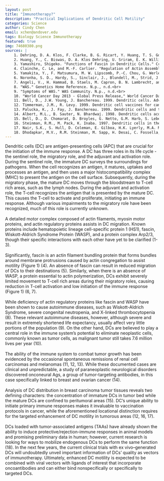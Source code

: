 ```yaml
---
layout: post
title: "Immunotherapy?"
description: "Practical Implications of Dendritic Cell Motility"
categories: Science
author: Cindy Chen
email: xchen@andover.edu
tags: Biology Science Immunotherapy
featured: true
img: 74680380.png
sources: |
    1. Dehring, D. A. Klos, F. Clarke, B. G. Ricart, Y. Huang, T. S. Gomez, E. K. Williamson, D. A. Hammer, D. D. Billadeau, Y. Argon, and J. K. Burkhardt. "Hematopoietic Lineage Cell-Specific Protein 1 Functions in Concert with the Wiskott-Aldrich Syndrome Protein To Promote Podosome Array Organization and Chemotaxis in Dendritic Cells." The Journal of Immunology 186.8 (2011): 4805-818. Print.<br>
    2. Huang, Y., C. Biswas, D. A. Klos Dehring, U. Sriram, E. K. Williamson, S. Li, F. Clarke, S. Gallucci, Y. Argon, and J. K. Burkhardt. "The Actin Regulatory Protein HS1 Is Required for Antigen Uptake and Presentation by Dendritic Cells." The Journal of Immunology 187.11 (2011): 5952-963.Print.<br>  
    3. Yamashiro, Shigeko. "Functions of Fascin in Dendritic Cells." Critical Reviews™ in Immunology Crit Rev Immunol 32.1 (2012): 11-22.Print.<br>  
    4. Clainche, C. Le, and M.-F. Carlier. "Regulation of Actin Assembly Associated With Protrusion and     Adhesion in Cell Migration." Physiological Reviews 88.2 (2008): 489-513.<br>  
    5. Yamakita, Y., F. Matsumura, M. W. Lipscomb, P.-C. Chou, G. Werlen, J. K. Burkhardt, and S. Yamashiro. "Fascin1 Promotes Cell Migration of Mature DCs." The Journal of Immunology 186.5 (2011): 2850-859.<br>  
    6. Noronha, S. D., Hardy, S., Sinclair, J., Blundell, M., Strid, J., Schulz, O., . . . Thrasher, A. (2005). Impaired dendritic-cell homing in vivo in the absence of Wiskott-Aldrich syndrome protein. Blood, 105(4), 1590-1597.<br>  
    7. Angeli, V., H. Hammad, B. Staels, M. Capron, B. N. Lambrecht, and F. Trottein. "Peroxisome Proliferator-Activated Receptor   Inhibits the Migration of Dendritic Cells: Consequences for the Immune Response." The Journal of Immunology170.10 (2003): 5295-301. Print.<br>  
    8. "WAS." Genetics Home Reference. N.p., n.d.<br>  
    9. "Symptoms of WAS." WAS Community. N.p., n.d.<br>  
    10. "World Cancer Day 2013 - Global Press Release," World Cancer Day Foundation, last modified 2013, accessed July 7, 2016, http://www.worldcancerday.org/world-cancer-day-2013-global-press-release.<br>  
    11. Bell, D., J.W. Young, J. Banchereau. 1999. Dendritic cells. Adv. Immunol. 72:255–324<br>  
    12. Timmerman, J.M., R. Levy. 1999. Dendritic cell vaccines for cancer immunotherapy. Annu. Rev. Med. 50:507–29<br>
    13. Palucka, K., J. Fay, J. Banchereau. 1999. Dendritic cells and tumor immunity.<br>  
    14. Albert, M.L., B. Sauter, N. Bhardwaj. 1998. Dendritic cells acquire antigen from apoptotic cells and induce class I-restricted CTLs. Nature 392:86–89<br>
    15. Bell, D., D. Chomarat, D. Broyles, G. Netto, G.M. Harb, S. Lebecque, J. Valladeau, J. Davoust, A. Palucka, J. Banchereau. 1999. In breast carcinoma tissue, immature DC reside within the tumor while mature DC are located in peritumoral area. J. Exp. Med. 190:1417–26<br>
    16. Steinman, R.M., M. Pack, K. Inaba. 1997. Dendritic cells in the T-cell areas of lymphoid organs. Immunol. Rev. 156:25–37<br>  
    17. Nair, S.K., S. Hull, D. Coleman, E. Gilboa, H.K. Lyerly, M.A. Morse. 1999. Induction of carcinoembryonic antigen (CEA)-specific cytotoxic T-lymphocyte responses in vitro using autologous dendritic cells loaded with CEA peptide or CEA RNA in patients with metastatic malignancies expressing CEA. Int. J. Cancer 82:121–24<br>  
    18. Dhodapkar, M.V., R.M. Steinman, M. Sapp, H. Desai, C. Fossella, J. Krasovsky, S.M. Donahoe, P.R. Dunbar, V. Cerundolo, D.F. Nixon, N. Bhardwaj. 1999. Rapid generation of broad T-cell immunity in humans after a single injection of mature dendritic cells. J. Clin. Invest. 104:173–80  s
---
```


Dendritic cells (DC) are antigen-presenting cells (APC) that are crucial for the initiation of the immune response. A DC has three roles in its life cycle - the sentinel role, the migratory role, and the adjuvant and activation role. During the sentinel role, the immature DC surveys the surroundings for pathogens. When the cell recognizes an antigen, it matures, uptakes and processes an antigen, and then uses a major histocompatibility complex (MHC) to present the antigen on the cell surface. Subsequently, during the migratory phase, the mature DC moves through the bloodstream to T-cell rich areas, such as the lymph nodes. During the adjuvant and activation role, the T-cell recognizes the antigen that is presented by the mature DC. This causes the T-cell to activate and proliferate, initiating an immune response. Although various impairments to the migratory role have been recognized, much of this role is currently unknown.
<br>
<br>
A detailed motor complex composed of actin filaments, myosin motor proteins, and actin regulatory proteins assists in DC migration. Known proteins include hematopoietic lineage cell-specific protein 1 (HS1), fascin, Wiskott-Aldrich Syndrome Protein (WASP), and a protein complex Arp2/3, though their specific interactions with each other have yet to be clarified (1-3).
<br>
<br>
Significantly, fascin is an actin filament bundling protein that forms bundles around membrane protrusions caused by actin congregation to assist motility (Figure 1) (4). An absence of fascin can result in reduced migration of DCs to their destinations (5). Similarly, when there is an absence of WASP, a protein essential to actin polymerization, DCs exhibit severely limited movement to T-cell rich areas during their migratory roles, causing reduction in T-cell activation and low initiation of the immune response (Figure 1) (6, 7).
<br>
<br>
While deficiency of actin regulatory proteins like fascin and WASP have been shown to cause autoimmune diseases, such as Wiskott-Aldrich Syndrome, severe congenital neutropenia, and X-linked thrombocytopenia (8). These relevant autoimmune diseases, however, although severe and result in extremely shortened life expectancy, usually affect very little portions of the population (9). On the other hand, DCs are believed to play a central role in the immune system’s potential to eliminate neoplastic cells, commonly known as tumor cells, as malignant tumor still takes 7.6 million lives per year (10).
<br>
<br>
The ability of the immune system to combat tumor growth has been evidenced by the occasional spontaneous remissions of renal cell carcinomas and melanomas (11, 12, 13). While these documented cases are clinical and unpredictable, a study of paraneoplastic neurological disorders discovered onconeural Ags, a group of tumor-targeting antibodies, in this case specifically linked to breast and ovarian cancer (14).
<br>
<br>
Analysis of DC distribution in breast carcinoma tumor tissues reveals two defining characters: the concentration of immature DCs in tumor bed while the mature DCs are confined to peritumoral areas (15). DC’s unique ability to initiate primary immune responses makes it invaluable to vaccination protocols in cancer, while the aforementioned locational distinction requires for the targeted enhancement of DC motility in tumorous areas (12, 16, 17).
<br>
<br>
DCs loaded with tumor-associated antigens (TAAs) have already shown the ability to induce protective/rejection-immune responses in animal models and promising preliminary data in human; however, current research is looking for ways to mobilize endogenous DCs to perform the same function (18). In the next few years, the current clinical trials with ex vivo–generated DCs will undoubtedly unveil important information of DCs’ quality as vectors of immunotherapy. Ultimately, enhanced DC motility is expected to be combined with viral vectors with ligands of interest that incorporate oncoantibodies and can either bind nonspecifically or specifically to targeted DCs.